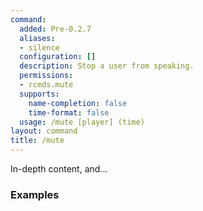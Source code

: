 ```yaml
---
command:
  added: Pre-0.2.7
  aliases:
  - silence
  configuration: []
  description: Stop a user from speaking.
  permissions:
  - rcmds.mute
  supports:
    name-completion: false
    time-format: false
  usage: /mute [player] (time)
layout: command
title: /mute
---
```


In-depth content, and...

### Examples



